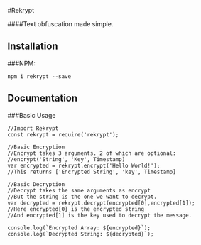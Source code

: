 #Rekrypt

####Text obfuscation made simple.


Installation
---------------------

###NPM:
```
npm i rekrypt --save
```

Documentation
---------------------

###Basic Usage
```
//Import Rekrypt
const rekrypt = require('rekrypt');

//Basic Encryption
//Encrypt takes 3 arguments. 2 of which are optional:
//encrypt('String', 'Key', Timestamp)
var encrypted = rekrypt.encrypt('Hello World!');
//This returns ['Encrypted String', 'key', Timestamp]

//Basic Decryption
//Decrypt takes the same arguments as encrypt
//But the string is the one we want to decrypt.
var decrypted = rekrypt.decrypt(encrypted[0],encrypted[1]);
//Here encrypted[0] is the encrypted string
//And encrypted[1] is the key used to decrypt the message.

console.log(`Encrypted Array: ${encrypted}`);
console.log(`Decrypted String: ${decrypted}`);
```
